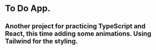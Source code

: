# To Do App.

## Another project for practicing TypeScript and React, this time adding some animations. Using Tailwind for the styling.
